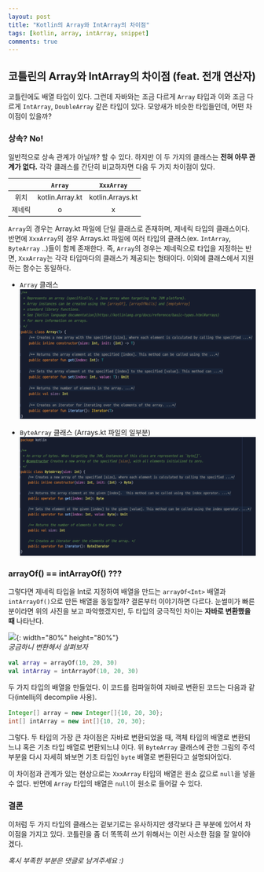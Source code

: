 ```yaml
---
layout: post
title: "Kotlin의 Array와 IntArray의 차이점"
tags: [kotlin, array, intArray, snippet]
comments: true
---
```



## 코틀린의 Array와 IntArray의 차이점 (feat. 전개 연산자)
코틀린에도 배열 타입이 있다. 
그런데 자바와는 조금 다르게 `Array` 타입과 이와 조금 다르게 `IntArray`, `DoubleArray` 같은 타입이 있다. 
모양새가 비슷한 타입들인데, 어떤 차이점이 있을까? 

### 상속? No!
일반적으로 상속 관계가 아닐까? 할 수 있다. 
하지만 이 두 가지의 클래스는 **전혀 아무 관계가 없다.** 
각각 클래스를 간단히 비교하자면 다음 두 가지 차이점이 있다. 
 
| |`Array`|`XxxArray`|
| :--: | :--: | :--: |
|위치| kotlin.Array.kt | kotlin.Arrays.kt |
|제네릭| o | x |

`Array`의 경우는 Array.kt 파일에 단일 클래스로 존재하며, 제네릭 타입의 클래스이다. 
반면에 `XxxArray`의 경우 Arrays.kt 파일에 여러 타입의 클래스(ex. `IntArray`, `ByteArray` ..)들이 함께 존재한다. 
즉, `Array`의 경우는 제네릭으로 타입을 지정하는 반면, `XxxArray`는 각각 타입마다의 클래스가 제공되는 형태이다. 
이외에 클래스에서 지원하는 함수는 동일하다.

* `Array` 클래스
![kotlin-array](../images/docs/20190903/kotlin-array.png)

* `ByteArray` 클래스 (Arrays.kt 파일의 일부분)   
![kotlin-byte-array](../images/docs/20190903/kotlin-byte-array.png)   

### arrayOf<Int>() == intArrayOf() ???
그렇다면 제네릭 타입을 Int로 지정하여 배열을 만드는 `arrayOf<Int>` 배열과 `intArrayOf()`으로 만든 배열을 동일할까? 
결론부터 이야기하면 다르다. 
눈썰미가 빠른 분이라면 위의 사진을 보고 파악했겠지만, 두 타입의 궁극적인 차이는 **자바로 변환했을 때** 나타난다.  
   
![](https://miro.medium.com/max/2388/1*1MsmeFaSiDELcfIm4G6s7A.png){: width="80%" height="80%"}   
*궁금하니 변환해서 살펴보자*   
   
```kotlin
val array = arrayOf(10, 20, 30)
val intArray = intArrayOf(10, 20, 30)
```

두 가지 타입의 배열을 만들었다. 
이 코드를 컴파일하여 자바로 변환된 코드는 다음과 같다(intellij의 decomplie 사용).

```java
Integer[] array = new Integer[]{10, 20, 30};
int[] intArray = new int[]{10, 20, 30};
``` 

그렇다. 
두 타입의 가장 큰 차이점은 자바로 변환되었을 때, 객체 타입의 배열로 변환되느냐 혹은 기초 타입 배열로 변환되느냐 이다. 
위 `ByteArray` 클래스에 관한 그림의 주석 부분을 다시 자세히 봐보면 기초 타입인 `byte` 배열로 변환된다고 설명되어있다. 
   
이 차이점과 관계가 있는 현상으로는 `XxxArray` 타입의 배열은 원소 값으로 `null`을 넣을 수 없다. 
반면에 `Array` 타입의 배열은 `null`이 원소로 들어갈 수 있다. 

### 결론 
이처럼 두 가지 타입의 클래스는 겉보기로는 유사하지만 생각보다 큰 부분에 있어서 차이점을 가지고 있다. 
코틀린을 좀 더 똑똑히 쓰기 위해서는 이런 사소한 점을 잘 알아야겠다. 
   
   
*혹시 부족한 부분은 댓글로 남겨주세요 :)* 